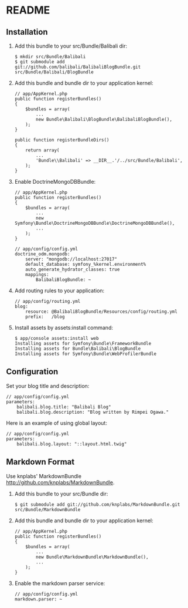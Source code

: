 README
======

Installation
------------

1.  Add this bundle to your src/Bundle/Balibali dir:

        $ mkdir src/Bundle/Balibali
        $ git submodule add git://github.com/balibali/BalibaliBlogBundle.git src/Bundle/Balibali/BlogBundle

2.  Add this bundle and bundle dir to your application kernel:

        // app/AppKernel.php
        public function registerBundles()
        {
            $bundles = array(
                ...
                new Bundle\Balibali\BlogBundle\BalibaliBlogBundle(),
            );
        }

        public function registerBundleDirs()
        {
            return array(
                ...
                'Bundle\\Balibali' => __DIR__.'/../src/Bundle/Balibali',
            );
        }

3.  Enable DoctrineMongoDBBundle:

        // app/AppKernel.php
        public function registerBundles()
        {
            $bundles = array(
                ...
                new Symfony\Bundle\DoctrineMongoDBBundle\DoctrineMongoDBBundle(),
                ...
            );
        }

        // app/config/config.yml
        doctrine_odm.mongodb:
            server: "mongodb://localhost:27017"
            default_database: symfony_%kernel.environment%
            auto_generate_hydrator_classes: true
            mappings:
                BalibaliBlogBundle: ~

4.  Add routing rules to your application:

        // app/config/routing.yml
        blog:
            resource: @BalibaliBlogBundle/Resources/config/routing.yml
            prefix:   /blog

5.  Install assets by assets:install command:

        $ app/console assets:install web
        Installing assets for Symfony\Bundle\FrameworkBundle
        Installing assets for Bundle\Balibali\BlogBundle
        Installing assets for Symfony\Bundle\WebProfilerBundle


Configuration
-------------

Set your blog title and description:

    // app/config/config.yml
    parameters:
        balibali.blog.title: "Balibali Blog"
        balibali.blog.description: "Blog written by Rimpei Ogawa."

Here is an example of using global layout:

    // app/config/config.yml
    parameters:
        balibali.blog.layout: "::layout.html.twig"


Markdown Format
---------------

Use knplabs' MarkdownBundle http://github.com/knplabs/MarkdownBundle.

1.  Add this bundle to your src/Bundle dir:

        $ git submodule add git://github.com/knplabs/MarkdownBundle.git src/Bundle/MarkdownBundle

2.  Add this bundle and bundle dir to your application kernel:

        // app/AppKernel.php
        public function registerBundles()
        {
            $bundles = array(
                ...
                new Bundle\MarkdownBundle\MarkdownBundle(),
                ...
            );
        }

3.  Enable the markdown parser service:

        // app/config/config.yml
        markdown.parser: ~
